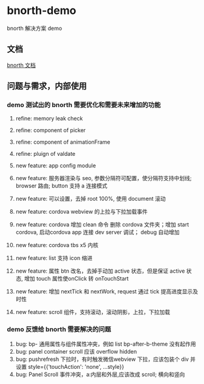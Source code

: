 # bnorth-demo

bnorth 解决方案 demo

## 文档

[bnorth 文档](//able99.github.io/#cbnorth)

## 问题与需求，内部使用

### demo 测试出的 bnorth 需要优化和需要未来增加的功能

1. refine: memory leak check
1. refine: component of picker
1. refine: component of animationFrame
1. refine: pluign of valdate

1. new feature: app config module
1. new feature: 服务器渲染与 seo, 参数分隔符可配置，使分隔符支持中划线; browser 路由; button 支持 a 连接模式
1. new feature: 可以设置，去掉 root 100%, 使用 document 滚动
1. new feature: cordova webview 的上拉与下拉加载事件
1. new feature: cordova 增加 clean 命令 删除 cordova 文件夹；增加 start cordova, 启动cordova app 连接 dev server 调试； debug 自动增加 <allow-navigation href="*" />
1. new feature: cordova tbs x5 内核
1. new feature: list 支持 icon 缩进
1. new feature: 属性 btn 改名，去掉手动加 active 状态，但是保证 active 状态, 增加 touch 属性使onClick 转 onTouchStart
1. new feature: 增加 nextTick 和 nextWork, request 通过 tick 提高进度显示及时性
1. new feature: scroll 组件，支持滚动，滚动阴影，上拉，下拉加载


### demo 反馈给 bnorth 需要解决的问题
1. bug: bp- 通用属性与组件属性冲突，例如 list bp-after-b-theme 没有起作用
1. bug: panel container scroll 应该 overflow hidden
1. bug: pushrefresh 下拉时，有时触发微信webview 下拉，应该包装个 div 并设置 style={{'touchAction': 'none', ...style}}
1. bug: Panel Scroll 事件冲突，a:内层和外层,应该改成 scroll; 横向和竖向
